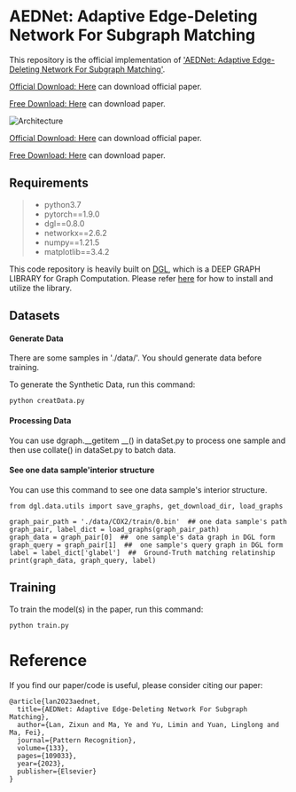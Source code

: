 [comment]: <> (>📋  A template README.md for code accompanying a Machine Learning paper)

# AEDNet: Adaptive Edge-Deleting Network For Subgraph Matching

This repository is the official implementation of ['AEDNet: Adaptive Edge-Deleting Network For Subgraph Matching'](https://doi.org/10.1016/j.patcog.2022.109033).

[Official Download: Here](https://doi.org/10.1016/j.patcog.2022.109033) can download official paper. 

[Free Download: Here](https://arxiv.org/pdf/2211.04033) can download paper. 

![Architecture](CPADE_loss.png)

[Official Download: Here](https://doi.org/10.1016/j.patcog.2022.109033) can download official paper. 

[Free Download: Here](https://arxiv.org/pdf/2211.04033) can download paper. 



## Requirements
>* python3.7
>* pytorch==1.9.0
>* dgl==0.8.0
>* networkx==2.6.2
>* numpy==1.21.5
>* matplotlib==3.4.2

This code repository is heavily built on [DGL](https://www.dgl.ai/), which is a DEEP GRAPH LIBRARY for Graph Computation. Please refer [here](https://docs.dgl.ai/index.html#) for how to install and utilize the library.


## Datasets

#### Generate Data
There are some samples in './data/'. You should generate data before training.

To generate the Synthetic Data, run this command:
```train
python creatData.py
```
#### Processing Data
You can use dgraph.__getitem __() in dataSet.py to process one sample and then use collate() in dataSet.py to batch data.
#### See one data sample'interior structure
You can use this command to see one data sample's interior structure.
```train
from dgl.data.utils import save_graphs, get_download_dir, load_graphs

graph_pair_path = './data/COX2/train/0.bin'  ## one data sample's path
graph_pair, label_dict = load_graphs(graph_pair_path)
graph_data = graph_pair[0]  ##  one sample's data graph in DGL form
graph_query = graph_pair[1]  ##  one sample's query graph in DGL form
label = label_dict['glabel']  ##  Ground-Truth matching relatinship
print(graph_data, graph_query, label)
```


## Training

To train the model(s) in the paper, run this command:

```train
python train.py
```
# Reference
If you find our paper/code is useful, please consider citing our paper:

```
@article{lan2023aednet,
  title={AEDNet: Adaptive Edge-Deleting Network For Subgraph Matching},
  author={Lan, Zixun and Ma, Ye and Yu, Limin and Yuan, Linglong and Ma, Fei},
  journal={Pattern Recognition},
  volume={133},
  pages={109033},
  year={2023},
  publisher={Elsevier}
}
```

